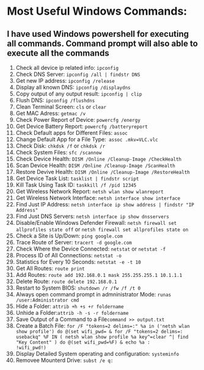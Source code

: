 # Most Useful Windows Commands:

## I have used Windows powershell for executing all commands. Command prompt will also able to execute all the commands
<ol>

<li>Check all device ip related info: <code>ipconfig</code></li>
<li>Check DNS Server: <code>ipconfig /all | findstr DNS</code></li>
<li>Get new IP address: <code>ipconfig /release</code></li>
<li>Display all known DNS: <code>ipconfig /displaydns</code></li>
<li>Copy output of any output result: <code>ipconfig | clip</code></li>
<li>Flush DNS: <code>ipconfig /flushdns</code></li>
<li>Clean Terminal Screen: <code>cls</code> or <code>clear</code></li>
<li>Get MAC Adress: <code>getmac /v</code></li>
<li>Check Power Report of Device: <code>powercfg /energy</code></li>
<li>Get Device Battery Report: <code>powercfg /batteryreport</code></li>
<li>Check Default apps for Different Files: <code>assoc</code></li>
<li>Change Default App for a File Type:<code> assoc .mkv=VLC.vlc</code></li>
<li>Check Disk: <code>chkdsk /f</code> or <code>chkdsk /r</code></li>
<li>Check System Files: <code>sfc /scannow</code></li>
<li>Check Device Health: <code>DISM /Online /Cleanup-Image /CheckHealth</code></li>
<li>Scan Device Health: <code>DISM /Online /Cleanup-Image /ScanHealth</code></li>
<li>Restore Devive Health: <code>DISM /Online /Cleanup-Image /RestoreHealth</code></li>
<li>Get Device Task List: <code>tasklist | findstr script</code></li>
<li>Kill Task Using Task ID: <code>taskkill /f /pid 12345</code></li>
<li>Get Wireless Network Report: <code>netsh wlan show wlanreport</code></li>
<li>Get Wireless Network Interface: <code>netsh interface show interface</code></li>
<li>Find Just IP Address: <code>netsh interface ip show address | findstr "IP Address"</code></li>
<li>Find Just DNS Servers: <code>netsh interface ip show dnsservers</code></li>
<li>Disable/Enable Windows Defender Firewall: <code>netsh firewall set allprofiles state off</code> or <code>netsh firewall set allprofiles state on</code></li>
<li>Check a Site is Up/Down: <code>ping google.com</code></li>
<li>Trace Route of Server: <code>tracert -d google.com</code></li>
<li>Check Where the Device Connected: <code>netstat</code> or <code>netstat -f</code></li>
<li>Process ID of All Connections: <code>netstat -o</code></li>
<li>Statistics for Every 10 Seconds: <code>netstat -e -t 10</code></li>
<li>Get All Routes: <code>route print</code></li>
<li>Add Routes: <code>route add 192.168.0.1 mask 255.255.255.1 10.1.1.1</code></li>
<li>Delete Route: <code>route delete 192.168.0.1</code></li>
<li>Restart to System BIOS: <code>shutdown /r /fw /f /t 0</code></li>
<li>Always open command prompt in admninistrator Mode: <code>runas /user:Administrator cmd</code></li>
<li>Hide a Folder: <code>attrib +h +s +r foldername</code></li>
<li>Unhide a Folder:<code>attrib -h -s -r foldername</code></li>
<li>Save Output of a Command to a File<code>command >> output.txt</code></li>
<li>Create a Batch File: <code>for /F "tokens=2 delims=:" %a in ('netsh wlan show profile') do @(set wifi_pwd= & for /F "tokens=2 delims=: usebackq" %F IN ( netsh wlan show profile %a key^=clear ^| find "Key Content" ) do @(set wifi_pwd=%F) & echo %a :
!wifi_pwd!)</code></li>
<li>Display Detailed System operating and configuration: <code>systeminfo</code></li>
<li>Removee Mounterd Drive: <code>subst /e q:</code></li>
</ol>